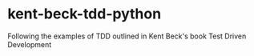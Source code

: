 # kent-beck-tdd-python
Following the examples of TDD outlined in Kent Beck's book Test Driven Development
